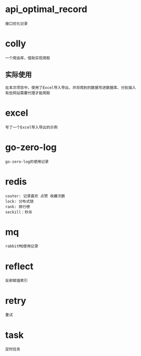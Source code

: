 # api_optimal_record 
    接口优化记录

# colly
    一个爬虫库，借助实现爬取
##  实际使用
    在本次项目中，使用了Excel导入导出、并将爬到的数据写进数据库、分批插入
    有些网站需要代理才能爬取

# excel
    写了一个Excel导入导出的示例

# go-zero-log
    go-zero-log的使用记录

# redis
    couter: 记录喜欢 点赞 收藏次数
    lock: 分布式锁
    rank: 排行榜
    seckill：秒杀

# mq
    rabbitMQ使用记录

# reflect 
    反射赋值索引

# retry
    重试

# task
    定时任务

# 

